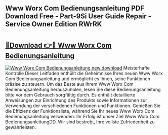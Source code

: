 ## Www Worx Com Bedienungsanleitung PDF Download Free - Part-9Si User Guide Repair - Service Owner Edition RWrRK

# <h2><a href="http://df4o50.blite.top/?on=Www+Worx+Com+Bedienungsanleitung">🔗Download 👉🔴 Www Worx Com Bedienungsanleitung</a></h2>

[![Www Worx Com Bedienungsanleitung new download](https://i.imgur.com/lujVjoI.png)](http://df4o50.blite.top/?on=Www+Worx+Com+Bedienungsanleitung)
Meisterhafte Kontrolle Dieser Leitfaden enthüllt die Geheimnisse Ihres neuen Www Worx Com Bedienungsanleitung und ermöglicht es Ihnen, seine Funktionen präzise zu steuern. Um das Beste aus Ihrem Www Worx Com Bedienungsanleitung herauszuholen, lesen Sie diese Bedienungsanleitung bitte vor dem Gebrauch sorgfältig durch. Es enthält detaillierte Anweisungen zur Einrichtung des Produkts sowie Informationen zur Verwendung der verschiedenen Funktionen und Funktionen. Genießen Sie die Effizienz der Funktionsliste, während Sie Ihr neues Www Worx Com Bedienungsanleitung verwenden. Ihr Erfolg ist unser Ziel Www Worx Com BedienungsanleitungDD. Wir sind bestrebt, Ihre vollste Zufriedenheit zu gewährleisten.
